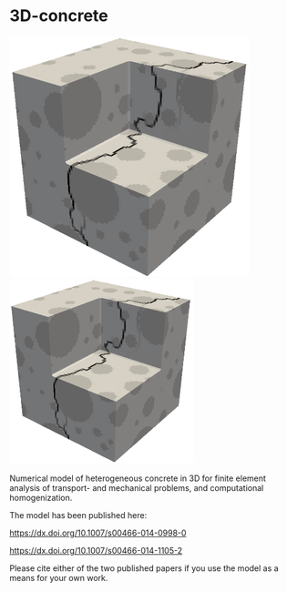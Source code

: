 # 3D-concrete

![alt tag](https://raw.githubusercontent.com/FilipNilenius/3D-concrete/master/logo.png)
![alt tag](https://raw.githubusercontent.com/FilipNilenius/3D-concrete/master/logo2.png)

Numerical model of heterogeneous concrete in 3D for finite element analysis of transport- and mechanical problems, and computational homogenization.

The model has been published here:

https://dx.doi.org/10.1007/s00466-014-0998-0

https://dx.doi.org/10.1007/s00466-014-1105-2

Please cite either of the two published papers if you use the model as a means for your own work.
